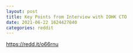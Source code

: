 ```yaml
--- 
layout: post 
title: Key Points from Interview with IOHK CTO 
date: 2021-06-22 1624427840 
categories: reddit 
--- 
```

https://redd.it/o66rnu